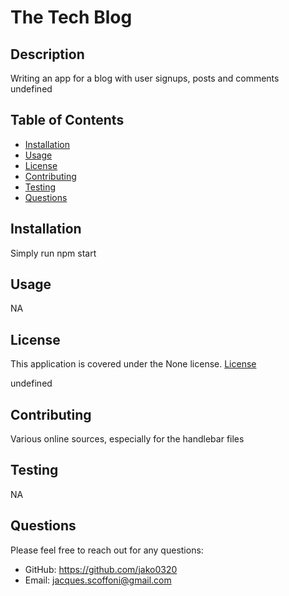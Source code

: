 
# The Tech Blog

## Description
Writing an app for a blog with user signups, posts and comments<br>
undefined

## Table of Contents
- [Installation](#installation)
- [Usage](#usage)
- [License](#license)
- [Contributing](#contributing)
- [Testing](#testing)
- [Questions](#questions)

## Installation
Simply run npm start

## Usage
NA

## License

  
This application is covered under the None license. [License]( undefined )

  undefined


## Contributing
Various online sources, especially for the handlebar files

## Testing
NA

## Questions
Please feel free to reach out for any questions:
- GitHub: https://github.com/jako0320
- Email: jacques.scoffoni@gmail.com
